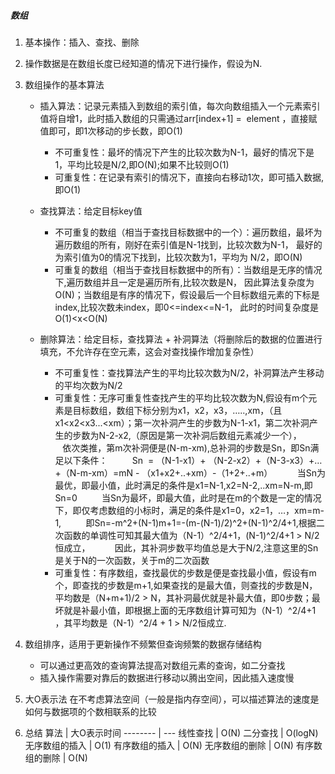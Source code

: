 ##### 数组
1. 基本操作：插入、查找、删除
2. 操作数据是在数组长度已经知道的情况下进行操作，假设为N.
3. 数组操作的基本算法
    * 插入算法：记录元素插入到数组的索引值，每次向数组插入一个元素索引值将自增1，此时插入数组的只需通过arr[index+1] =  element ，直接赋值即可，即1次移动的步长数，即O(1)
	    * 不可重复性：最坏的情况下产生的比较次数为N-1，最好的情况下是1，平均比较是N/2,即O(N);如果不比较则O(1)
	    * 可重复性：在记录有索引的情况下，直接向右移动1次，即可插入数据,即O(1)

    * 查找算法：给定目标key值
	    * 不可重复的数组（相当于查找目标数据中的一个）：遍历数组，最坏为遍历数组的所有，刚好在索引值是N-1找到，比较次数为N-1，
最好的为索引值为0的情况下找到，比较次数为1，平均为 N/2，即O(N)
	    * 可重复的数组（相当于查找目标数据中的所有）：当数组是无序的情况下,遍历数组并且一定是遍历所有,比较次数是N，
因此算法复杂度为O(N)；当数组是有序的情况下，假设最后一个目标数组元素的下标是index,比较次数未index，即0<=index<=N-1，
此时的时间复杂度是O(1)<x<O(N)

    * 删除算法：给定目标，查找算法 + 补洞算法（将删除后的数据的位置进行填充，不允许存在空元素，这会对查找操作增加复杂性）
	    * 不可重复性：查找算法产生的平均比较次数为N/2，补洞算法产生移动的平均次数为N/2
	    * 可重复性：无序可重复性查找产生的平均比较次数为N,假设有m个元素是目标数组，数组下标分别为x1，x2，x3，…..,xm，（且x1<x2<x3...<xm）；第一次补洞产生的步数为N-1-x1，第二次补洞产生的步数为N-2-x2,（原因是第一次补洞后数组元素减少一个），
         依次类推，第m次补洞便是(N-m-xm),总补洞的步数是Sn，即Sn满足以下条件：
         Sn  = （N-1-x1）+ （N-2-x2）+（N-3-x3）+…+（N-m-xm）=mN - （x1+x2+..+xm）-（1+2+..+m）
         当Sn为最优，即最小值，此时满足的条件是x1=N-1,x2=N-2,..xm=N-m,即Sn=0
         当Sn为最坏，即最大值，此时是在m的个数是一定的情况下，即仅考虑数组的小标时，满足的条件是x1=0，x2=1，…，xm=m-1,
         即Sn=-m^2+(N-1)m+1=-(m-(N-1)/2)^2+(N-1)^2/4+1,根据二次函数的单调性可知其最大值为（N-1）^2/4+1，(N-1)^2/4+1 > N/2恒成立，
         因此，其补洞步数平均值总是大于N/2,注意这里的Sn是关于N的一次函数，关于m的二次函数
	    * 可重复性：有序数组，查找最优的步数是便是查找最小值，假设有m个，即查找的步数是m+1,如果查找的是最大值，则查找的步数是N，
	    平均数是（N+m+1)/2 > N，其补洞最优就是补最大值，即0步数；最坏就是补最小值，即根据上面的无序数组计算可知为（N-1）^2/4+1 ，其平均数是（N-1）^2/4 + 1 > N/2恒成立.

4. 数组排序，适用于更新操作不频繁但查询频繁的数据存储结构
    * 可以通过更高效的查询算法提高对数组元素的查询，如二分查找
    * 插入操作需要对靠后的数据进行移动以腾出空间，因此插入速度慢
   
5. 大O表示法
    在不考虑算法空间（一般是指内存空间），可以描述算法的速度是如何与数据项的个数相联系的比较

6. 总结
算法	     | 大O表示时间
-------- | ---
线性查找  |  O(N)
二分查找  | 	O(logN)
无序数组的插入    |  O(1)
有序数组的插入    |  O(N)
无序数组的删除    |  O(N)
有序数组的删除    |  O(N)